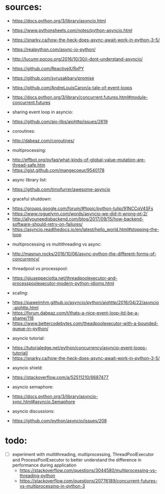# sources:
- https://docs.python.org/3/library/asyncio.html
- https://www.pythonsheets.com/notes/python-asyncio.html
- https://snarky.ca/how-the-heck-does-async-await-work-in-python-3-5/
- https://realpython.com/async-io-python/
- http://lucumr.pocoo.org/2016/10/30/i-dont-understand-asyncio/

- https://github.com/ReactiveX/RxPY

- https://github.com/syrusakbary/promise

- https://github.com/AndreLouisCaron/a-tale-of-event-loops

- https://docs.python.org/3/library/concurrent.futures.html#module-concurrent.futures

* sharing event loop in asyncio:
- https://github.com/aio-libs/aiohttp/issues/2619

* coroutines:
- http://dabeaz.com/coroutines/

* multiprocessing:
- http://effbot.org/pyfaq/what-kinds-of-global-value-mutation-are-thread-safe.htm
- https://gist.github.com/mangecoeur/9540178

* async library list:
- https://github.com/timofurrer/awesome-asyncio

* graceful shutdown:
- https://groups.google.com/forum/#!topic/python-tulip/91NCCqV4SFs
- https://www.roguelynn.com/words/asyncio-we-did-it-wrong-pt-2/
- http://allyouneedisbackend.com/blog/2017/09/15/how-backend-software-should-retry-on-failures/
- https://asyncio.readthedocs.io/en/latest/hello_world.html#stopping-the-loop

* multiprocessing vs multithreading vs async:
- http://masnun.rocks/2016/10/06/async-python-the-different-forms-of-concurrency/

* threadpool vs processpool:
- https://giuseppeciotta.net/threadpoolexecutor-and-processpoolexecutor-modern-python-idioms.html

* scaling:
- https://pawelmhm.github.io/asyncio/python/aiohttp/2016/04/22/asyncio-aiohttp.html
- https://forum.dabeaz.com/t/thats-a-nice-event-loop-itd-be-a-shame/118
- https://www.bettercodebytes.com/theadpoolexecutor-with-a-bounded-queue-in-python/

* asyncio tutorial:
- https://tutorialedge.net/python/concurrency/asyncio-event-loops-tutorial/
- https://snarky.ca/how-the-heck-does-async-await-work-in-python-3-5/

* asyncio shield:
- https://stackoverflow.com/a/52511210/6687477

* asyncio semaphore:
- https://docs.python.org/3/library/asyncio-sync.html#asyncio.Semaphore

* asyncio discussions:
- https://github.com/python/asyncio/issues/208


# todo:
- [ ] experiment with multithreading, multiprocessing, ThreadPoolExecutor and ProcessPoolExecutor to better understand the difference in performance during application
    + https://stackoverflow.com/questions/3044580/multiprocessing-vs-threading-python
    + https://stackoverflow.com/questions/20776189/concurrent-futures-vs-multiprocessing-in-python-3